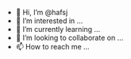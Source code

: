 - 👋 Hi, I’m @hafsj
- 👀 I’m interested in ...
- 🌱 I’m currently learning ...
- 💞️ I’m looking to collaborate on ...
- 📫 How to reach me ...

<!---
hafsj/hafsj is a ✨ special ✨ repository because its `README.md` (this file) appears on your GitHub profile.
You can click the Preview link to take a look at your changes.
--->
